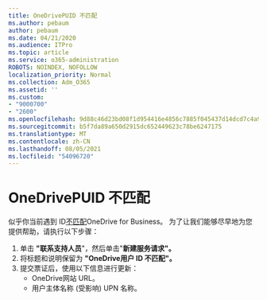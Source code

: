 ```yaml
---
title: OneDrivePUID 不匹配
ms.author: pebaum
author: pebaum
ms.date: 04/21/2020
ms.audience: ITPro
ms.topic: article
ms.service: o365-administration
ROBOTS: NOINDEX, NOFOLLOW
localization_priority: Normal
ms.collection: Adm_O365
ms.assetid: ''
ms.custom:
- "9000700"
- "2600"
ms.openlocfilehash: 9d88c46d23bd08f1d954416e4856c7885f045437d14dcd7c4a9c25f0b1288b8f
ms.sourcegitcommit: b5f7da89a650d2915dc652449623c78be6247175
ms.translationtype: MT
ms.contentlocale: zh-CN
ms.lasthandoff: 08/05/2021
ms.locfileid: "54096720"
---
```

# <a name="onedrive-puid-mismatch"></a>OneDrivePUID 不匹配

似乎你当前遇到 ID[不匹配](https://docs.microsoft.com/sharepoint/troubleshoot/administration/access-denied-or-need-permission-error-sharepoint-online-or-onedrive-for-business#when-accessing-a-onedrive-site)OneDrive for Business。 为了让我们能够尽早地为您提供帮助，请执行以下步骤：

1. 单击 **"联系支持人员**"，然后单击"**新建服务请求"。**
2. 将标题和说明保留为 **"OneDrive用户 ID 不匹配"。**
3. 提交票证后，使用以下信息进行更新：
    - OneDrive网站 URL。
    - 用户主体名称 (受影响) UPN 名称。
